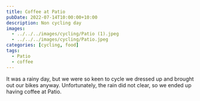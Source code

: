 ```yaml
---
title: Coffee at Patio
pubDate: 2022-07-14T10:00:00+10:00
description: Non cycling day
images:
  - ../../../images/cycling/Patio (1).jpeg
  - ../../../images/cycling/Patio.jpeg
categories: [cycling, food]
tags:
  - Patio
  - coffee
---
```


It was a rainy day, but we were so keen to cycle we dressed up and brought
out our bikes anyway. Unfortunately, the rain did not clear, so we ended
up having coffee at Patio.

